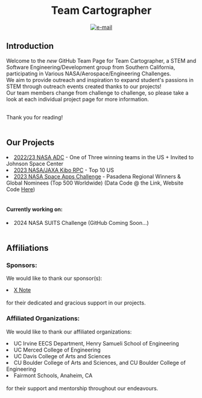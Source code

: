 <div align=center> 
<h1><b>Team Cartographer</b></h1>
  <p align=center>
    <a href="mailto:teamcartographer@gmail.com"><img src="https://img.shields.io/badge/contact-teamcartographer@gmail.com-E1306C" alt="e-mail"></a>
</div>

## Introduction
Welcome to the *new* GitHub Team Page for Team Cartographer, a STEM and Software Engineering/Development group from Southern California, participating in Various NASA/Aerospace/Engineering Challenges. <br>
We aim to provide outreach and inspiration to expand student's passions in STEM through outreach events created thanks to our projects! <br>
Our team members change from challenge to challenge, so please take a look at each individual project page for more information.<br><br>

Thank you for reading!
<br><br>

## Our Projects
<li> <a href="https://github.com/Team-Cartographer/cartographerADC23">2022/23 NASA ADC</a> - One of Three winning teams in the US + Invited to Johnson Space Center</li>
<li> <a href="https://github.com/Team-Cartographer/Kibo-RPC">2023 NASA/JAXA Kibo RPC</a> - Top 10 US </li>
<li> <a href=https://github.com/Team-Cartographer/Space-Apps-2023-Data>2023 NASA Space Apps Challenge</a> - Pasadena Regional Winners & Global Nominees (Top 500 Worldwide) (Data Code @ the Link, Website Code <a href="https://github.com/SuleymanEfe/space-apps-website">Here</a>)</li><br>

#### Currently working on: 
<li>2024 NASA SUITS Challenge (GitHub Coming Soon...) </li><br>


## Affiliations

### Sponsors:
We would like to thank our sponsor(s): 
<li><a href="https://www.kickstarter.com/projects/xnote/xnote-chatgpt-powered-smart-notebook?ref=7il62y">X Note</a></li><br>
for their dedicated and gracious support in our projects.<br>

### Affiliated Organizations:
We would like to thank our affiliated organizations: 
<li>UC Irvine EECS Department, Henry Samueli School of Engineering</li>
<li>UC Merced College of Engineering</li>
<li>UC Davis College of Arts and Sciences</li>
<li>CU Boulder College of Arts and Sciences, and CU Boulder College of Engineering</li>
<li>Fairmont Schools, Anaheim, CA</li><br>
for their support and mentorship throughout our endeavours. <br>
